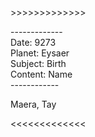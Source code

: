 \>>>>>>>>>>>>>

\-------------  
Date: 9273  
Planet: Eysaer  
Subject: Birth  
Content: Name  
\------------  

Maera, Tay

\<<<<<<<<<<<<<